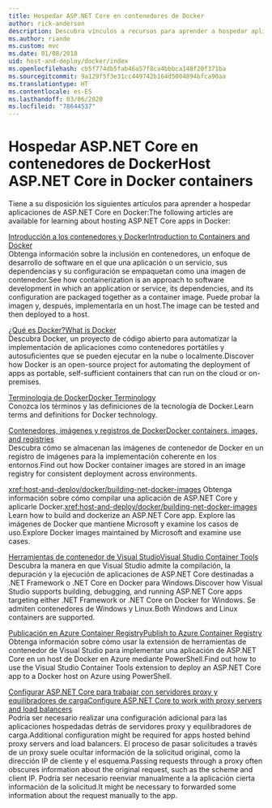 ```yaml
---
title: Hospedar ASP.NET Core en contenedores de Docker
author: rick-anderson
description: Descubra vínculos a recursos para aprender a hospedar aplicaciones de ASP.NET Core en contenedores de Docker.
ms.author: riande
ms.custom: mvc
ms.date: 01/08/2018
uid: host-and-deploy/docker/index
ms.openlocfilehash: cb5f774db5fab46a57f8ca4bbbca148f20f371ba
ms.sourcegitcommit: 9a129f5f3e31cc449742b164d5004894bfca90aa
ms.translationtype: HT
ms.contentlocale: es-ES
ms.lasthandoff: 03/06/2020
ms.locfileid: "78644537"
---
```

# <a name="host-aspnet-core-in-docker-containers"></a><span data-ttu-id="17444-103">Hospedar ASP.NET Core en contenedores de Docker</span><span class="sxs-lookup"><span data-stu-id="17444-103">Host ASP.NET Core in Docker containers</span></span>

<span data-ttu-id="17444-104">Tiene a su disposición los siguientes artículos para aprender a hospedar aplicaciones de ASP.NET Core en Docker:</span><span class="sxs-lookup"><span data-stu-id="17444-104">The following articles are available for learning about hosting ASP.NET Core apps in Docker:</span></span>

[<span data-ttu-id="17444-105">Introducción a los contenedores y Docker</span><span class="sxs-lookup"><span data-stu-id="17444-105">Introduction to Containers and Docker</span></span>](/dotnet/standard/microservices-architecture/container-docker-introduction/index)  
<span data-ttu-id="17444-106">Obtenga información sobre la inclusión en contenedores, un enfoque de desarrollo de software en el que una aplicación o un servicio, sus dependencias y su configuración se empaquetan como una imagen de contenedor.</span><span class="sxs-lookup"><span data-stu-id="17444-106">See how containerization is an approach to software development in which an application or service, its dependencies, and its configuration are packaged together as a container image.</span></span> <span data-ttu-id="17444-107">Puede probar la imagen y, después, implementarla en un host.</span><span class="sxs-lookup"><span data-stu-id="17444-107">The image can be tested and then deployed to a host.</span></span>

[<span data-ttu-id="17444-108">¿Qué es Docker?</span><span class="sxs-lookup"><span data-stu-id="17444-108">What is Docker</span></span>](/dotnet/standard/microservices-architecture/container-docker-introduction/docker-defined)  
<span data-ttu-id="17444-109">Descubra Docker, un proyecto de código abierto para automatizar la implementación de aplicaciones como contenedores portátiles y autosuficientes que se pueden ejecutar en la nube o localmente.</span><span class="sxs-lookup"><span data-stu-id="17444-109">Discover how Docker is an open-source project for automating the deployment of apps as portable, self-sufficient containers that can run on the cloud or on-premises.</span></span>

[<span data-ttu-id="17444-110">Terminología de Docker</span><span class="sxs-lookup"><span data-stu-id="17444-110">Docker Terminology</span></span>](/dotnet/standard/microservices-architecture/container-docker-introduction/docker-terminology)  
<span data-ttu-id="17444-111">Conozca los términos y las definiciones de la tecnología de Docker.</span><span class="sxs-lookup"><span data-stu-id="17444-111">Learn terms and definitions for Docker technology.</span></span>

[<span data-ttu-id="17444-112">Contenedores, imágenes y registros de Docker</span><span class="sxs-lookup"><span data-stu-id="17444-112">Docker containers, images, and registries</span></span>](/dotnet/standard/microservices-architecture/container-docker-introduction/docker-containers-images-registries)  
<span data-ttu-id="17444-113">Descubra cómo se almacenan las imágenes de contenedor de Docker en un registro de imágenes para la implementación coherente en los entornos.</span><span class="sxs-lookup"><span data-stu-id="17444-113">Find out how Docker container images are stored in an image registry for consistent deployment across environments.</span></span>

<span data-ttu-id="17444-114"><xref:host-and-deploy/docker/building-net-docker-images> Obtenga información sobre cómo compilar una aplicación de ASP.NET Core y aplicarle Docker.</span><span class="sxs-lookup"><span data-stu-id="17444-114"><xref:host-and-deploy/docker/building-net-docker-images> Learn how to build and dockerize an ASP.NET Core app.</span></span> <span data-ttu-id="17444-115">Explore las imágenes de Docker que mantiene Microsoft y examine los casos de uso.</span><span class="sxs-lookup"><span data-stu-id="17444-115">Explore Docker images maintained by Microsoft and examine use cases.</span></span>

[<span data-ttu-id="17444-116">Herramientas de contenedor de Visual Studio</span><span class="sxs-lookup"><span data-stu-id="17444-116">Visual Studio Container Tools</span></span>](xref:host-and-deploy/docker/visual-studio-tools-for-docker)  
<span data-ttu-id="17444-117">Descubra la manera en que Visual Studio admite la compilación, la depuración y la ejecución de aplicaciones de ASP.NET Core destinadas a .NET Framework o .NET Core en Docker para Windows.</span><span class="sxs-lookup"><span data-stu-id="17444-117">Discover how Visual Studio supports building, debugging, and running ASP.NET Core apps targeting either .NET Framework or .NET Core on Docker for Windows.</span></span> <span data-ttu-id="17444-118">Se admiten contenedores de Windows y Linux.</span><span class="sxs-lookup"><span data-stu-id="17444-118">Both Windows and Linux containers are supported.</span></span>

[<span data-ttu-id="17444-119">Publicación en Azure Container Registry</span><span class="sxs-lookup"><span data-stu-id="17444-119">Publish to Azure Container Registry</span></span>](/azure/vs-azure-tools-docker-hosting-web-apps-in-docker)  
<span data-ttu-id="17444-120">Obtenga información sobre cómo usar la extensión de herramientas de contenedor de Visual Studio para implementar una aplicación de ASP.NET Core en un host de Docker en Azure mediante PowerShell.</span><span class="sxs-lookup"><span data-stu-id="17444-120">Find out how to use the Visual Studio Container Tools extension to deploy an ASP.NET Core app to a Docker host on Azure using PowerShell.</span></span>

[<span data-ttu-id="17444-121">Configurar ASP.NET Core para trabajar con servidores proxy y equilibradores de carga</span><span class="sxs-lookup"><span data-stu-id="17444-121">Configure ASP.NET Core to work with proxy servers and load balancers</span></span>](xref:host-and-deploy/proxy-load-balancer)  
<span data-ttu-id="17444-122">Podría ser necesario realizar una configuración adicional para las aplicaciones hospedadas detrás de servidores proxy y equilibradores de carga.</span><span class="sxs-lookup"><span data-stu-id="17444-122">Additional configuration might be required for apps hosted behind proxy servers and load balancers.</span></span> <span data-ttu-id="17444-123">El proceso de pasar solicitudes a través de un proxy suele ocultar información de la solicitud original, como la dirección IP de cliente y el esquema.</span><span class="sxs-lookup"><span data-stu-id="17444-123">Passing requests through a proxy often obscures information about the original request, such as the scheme and client IP.</span></span> <span data-ttu-id="17444-124">Podría ser necesario reenviar manualmente a la aplicación cierta información de la solicitud.</span><span class="sxs-lookup"><span data-stu-id="17444-124">It might be necessary to forwarded some information about the request manually to the app.</span></span>
